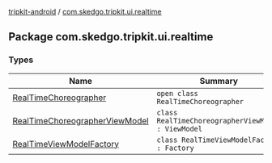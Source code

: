 [tripkit-android](../index.md) / [com.skedgo.tripkit.ui.realtime](./index.md)

## Package com.skedgo.tripkit.ui.realtime

### Types

| Name | Summary |
|---|---|
| [RealTimeChoreographer](-real-time-choreographer/index.md) | `open class RealTimeChoreographer` |
| [RealTimeChoreographerViewModel](-real-time-choreographer-view-model/index.md) | `class RealTimeChoreographerViewModel : ViewModel` |
| [RealTimeViewModelFactory](-real-time-view-model-factory/index.md) | `class RealTimeViewModelFactory : Factory` |
